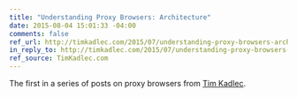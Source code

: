 ```yaml
---
title: "Understanding Proxy Browsers: Architecture"
date: 2015-08-04 15:01:33 -04:00
comments: false
ref_url: http://timkadlec.com/2015/07/understanding-proxy-browsers-architecture/
in_reply_to: http://timkadlec.com/2015/07/understanding-proxy-browsers-architecture/
ref_source: TimKadlec.com
---
```


The first in a series of posts on proxy browsers from [Tim Kadlec](http://timkadlec.com/).